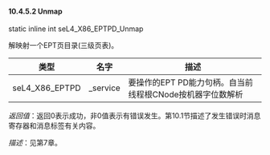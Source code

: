 #### 10.4.5.2  Unmap

static inline int seL4_X86_EPTPD_Unmap

解映射一个EPT页目录(三级页表)。

类型 | 名字 | 描述
--- | --- | ---
seL4_X86_EPTPD | _service | 要操作的EPT PD能力句柄。自当前线程根CNode按机器字位数解析

*返回值*：返回0表示成功，非0值表示有错误发生。第10.1节描述了发生错误时消息寄存器和消息标签有关内容。

*描述*：见第7章。
